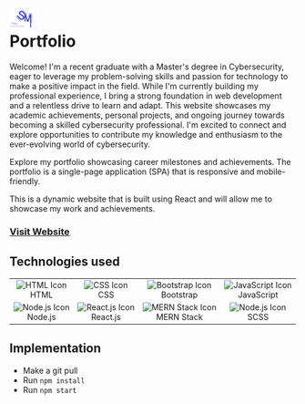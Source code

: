 # <img src="https://github.com/mehtasoham214/portfolio/blob/main/public/logo.svg" alt="HTML Icon" width="50px"> <br>Portfolio
Welcome! I'm a recent graduate with a Master's degree in Cybersecurity, eager to leverage my problem-solving skills and passion for technology to make a positive impact in the field. While I'm currently building my professional experience, I bring a strong foundation in web development and a relentless drive to learn and adapt. This website showcases my academic achievements, personal projects, and ongoing journey towards becoming a skilled cybersecurity professional. I'm excited to connect and explore opportunities to contribute my knowledge and enthusiasm to the ever-evolving world of cybersecurity.

Explore my portfolio showcasing career milestones and achievements. The portfolio is a single-page application (SPA) that is responsive and mobile-friendly.

This is a dynamic website that is built using React and will allow me to showcase my work and achievements.

### <a href="soham.mehta.me"> Visit Website </a>

## Technologies used

<table>
    <tr>
        <td align="center">
            <img src="https://upload.wikimedia.org/wikipedia/commons/6/61/HTML5_logo_and_wordmark.svg" alt="HTML Icon" width="50px">
            <br>HTML
        </td>
        <td align="center">
            <img src="https://upload.wikimedia.org/wikipedia/commons/d/d5/CSS3_logo_and_wordmark.svg" alt="CSS Icon" width="50px">
            <br>CSS
        </td>
        <td align="center">
            <img src="https://upload.wikimedia.org/wikipedia/commons/b/b2/Bootstrap_logo.svg" alt="Bootstrap Icon" width="50px">
            <br>Bootstrap
        </td>
        <td align="center">
            <img src="https://upload.wikimedia.org/wikipedia/commons/9/99/Unofficial_JavaScript_logo_2.svg" alt="JavaScript Icon" width="50px">
            <br>JavaScript
        </td>
    </tr>
    <tr>
        <td align="center">
            <img src="https://upload.wikimedia.org/wikipedia/commons/d/d9/Node.js_logo.svg" alt="Node.js Icon" width="50px">
            <br>Node.js
        </td>
        <td align="center">
            <img src="https://upload.wikimedia.org/wikipedia/commons/a/a7/React-icon.svg" alt="React.js Icon" width="50px">
            <br>React.js
        </td>
        <td align="center">
            <img src="https://www.boardinfinity.com/blog/content/images/2023/01/Mern.png" alt="MERN Stack Icon" width="50px">
            <br>MERN Stack
        </td>
        <td align="center">
            <img src="https://upload.wikimedia.org/wikipedia/commons/thumb/9/96/Sass_Logo_Color.svg/800px-Sass_Logo_Color.svg.png" alt="Node.js Icon" width="50px">
            <br>SCSS
        </td>
    </tr>
</table>

## Implementation

-   Make a git pull
-   Run `npm install`
-   Run `npm start`
